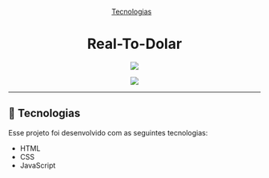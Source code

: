 <p align="center">
  <a href="#-tecnologias">Tecnologias</a>&nbsp;&nbsp;&nbsp;
</p>

<h1 align="center">Real-To-Dolar</h1>

<p align="center"><img src="https://user-images.githubusercontent.com/75588037/132094541-156fde20-e02f-4c81-80fb-6aa8eb9e31e0.png"></p>

<p align="center"><img src="https://user-images.githubusercontent.com/75588037/132094631-42498860-9fe0-469f-b4ec-549dde941f18.png"></p>

---

## 🚀 Tecnologias

Esse projeto foi desenvolvido com as seguintes tecnologias:

- HTML
- CSS
- JavaScript
